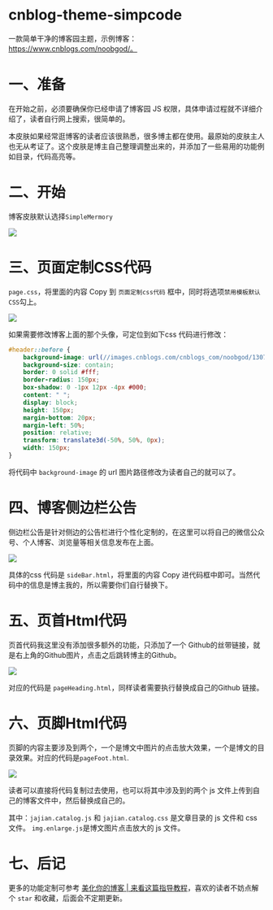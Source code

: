 # cnblog-theme-simpcode

一款简单干净的博客园主题，示例博客：https://www.cnblogs.com/noobgod/。

# 一、准备

在开始之前，必须要确保你已经申请了博客园 JS 权限，具体申请过程就不详细介绍了，读者自行网上搜索，很简单的。

本皮肤如果经常逛博客的读者应该很熟悉，很多博主都在使用。最原始的皮肤主人也无从考证了。这个皮肤是博主自己整理调整出来的，并添加了一些易用的功能例如目录，代码高亮等。

# 二、开始

博客皮肤默认选择`SimpleMermory`

![](https://img2018.cnblogs.com/blog/1162587/201906/1162587-20190610231729571-1096920632.png)

# 三、页面定制CSS代码

`page.css`，将里面的内容 Copy 到 `页面定制css代码` 框中，同时将选项`禁用模板默认CSS`勾上。

![](https://img2018.cnblogs.com/blog/1162587/201906/1162587-20190610231736525-1463432635.png)

如果需要修改博客上面的那个头像，可定位到如下css 代码进行修改：

```css
#header::before {
    background-image: url(//images.cnblogs.com/cnblogs_com/noobgod/1307057/o_20190602-13474.jpg);
    background-size: contain;
    border: 0 solid #fff;
    border-radius: 150px;
    box-shadow: 0 -1px 12px -4px #000;
    content: " ";
    display: block;
    height: 150px;
    margin-bottom: 20px;
    margin-left: 50%;
    position: relative;
    transform: translate3d(-50%, 50%, 0px);
    width: 150px;
}
```

将代码中 `background-image` 的 url 图片路径修改为读者自己的就可以了。

# 四、博客侧边栏公告

侧边栏公告是针对侧边的公告栏进行个性化定制的，在这里可以将自己的微信公众号、个人博客、浏览量等相关信息发布在上面。

![](https://img2018.cnblogs.com/blog/1162587/201906/1162587-20190610231742770-1520632459.png)

具体的css 代码是 `sideBar.html`，将里面的内容 Copy 进代码框中即可。当然代码中的信息是博主我的，所以需要你们自行替换下。

# 五、页首Html代码

页首代码我这里没有添加很多额外的功能，只添加了一个 Github的丝带链接，就是右上角的Github图片，点击之后跳转博主的Github。

![](https://img2018.cnblogs.com/blog/1162587/201906/1162587-20190610231748532-920573683.png)

对应的代码是 `pageHeading.html`，同样读者需要执行替换成自己的Github 链接。

# 六、页脚Html代码

页脚的内容主要涉及到两个，一个是博文中图片的点击放大效果，一个是博文的目录效果。对应的代码是`pageFoot.html`.

![](https://img2018.cnblogs.com/blog/1162587/201906/1162587-20190610231755850-1707768965.png)

读者可以直接将代码复制过去使用，也可以将其中涉及到的两个 js 文件上传到自己的博客文件中，然后替换成自己的。

其中：`jajian.catalog.js` 和  `jajian.catalog.css` 是文章目录的 js 文件和 css 文件。
`img.enlarge.js`是博文图片点击放大的 js 文件。

# 七、后记

更多的功能定制可参考 [美化你的博客 | 来看这篇指导教程](https://www.cnblogs.com/jajian/p/9763946.html)，喜欢的读者不妨点解个 `star` 和收藏，后面会不定期更新。
